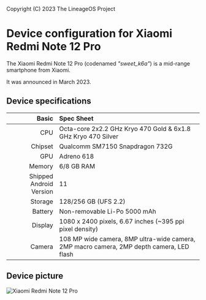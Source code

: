 Copyright (C) 2023 The LineageOS Project

Device configuration for Xiaomi Redmi Note 12 Pro
=========================================

The Xiaomi Redmi Note 12 Pro (codenamed _"sweet_k6a"_) is a mid-range smartphone from Xiaomi.

It was announced in March 2023.

## Device specifications

Basic   | Spec Sheet
-------:|:-------------------------
CPU     | Octa-core 2x2.2 GHz Kryo 470 Gold & 6x1.8 GHz Kryo 470 Silver
Chipset | Qualcomm SM7150 Snapdragon 732G
GPU     | Adreno 618
Memory  | 6/8 GB RAM
Shipped Android Version | 11
Storage | 128/256 GB (UFS 2.2)
Battery | Non-removable Li-Po 5000 mAh
Display | 1080 x 2400 pixels, 6.67 inches (~395 ppi pixel density)
Camera  | 108 MP wide camera, 8MP ultra-wide camera, 2MP macro camera, 2MP depth camera, LED flash

## Device picture

![Xiaomi Redmi Note 12 Pro](https://i01.appmifile.com/v1/MI_18455B3E4DA706226CF7535A58E875F0267/pms_1681210722.14245135.png)
